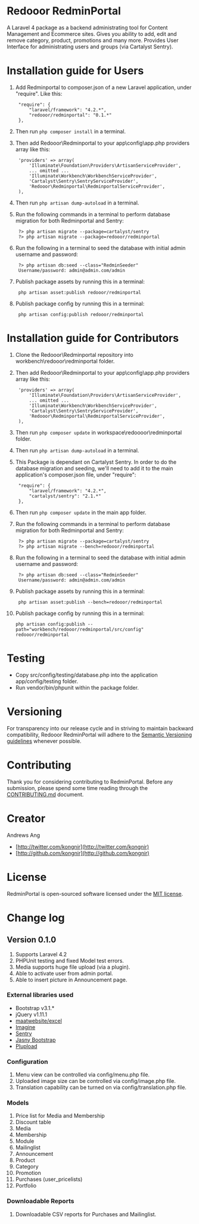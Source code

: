 # Redooor RedminPortal

A Laravel 4 package as a backend administrating tool for Content Management and Ecommerce sites.
Gives you ability to add, edit and remove category, product, promotions and many more.
Provides User Interface for administrating users and groups (via Cartalyst Sentry).

# Installation guide for Users

1. Add Redminportal to composer.json of a new Laravel application, under "require". Like this:

        "require": {
            "laravel/framework": "4.2.*",
            "redooor/redminportal": "0.1.*"
        },

2. Then run `php composer install` in a terminal.
3. Then add Redooor\Redminportal to your app\config\app.php providers array like this:

        'providers' => array(
            'Illuminate\Foundation\Providers\ArtisanServiceProvider',
            ... omitted ...
            'Illuminate\Workbench\WorkbenchServiceProvider',
            'Cartalyst\Sentry\SentryServiceProvider',
            'Redooor\Redminportal\RedminportalServiceProvider',
        ),

4. Then run `php artisan dump-autoload` in a terminal.
5. Run the following commands in a terminal to perform database migration for both Redminportal and Sentry:

        ?> php artisan migrate --package=cartalyst/sentry
        ?> php artisan migrate --package=redooor/redminportal

6. Run the following in a terminal to seed the database with initial admin username and password:

        ?> php artisan db:seed --class="RedminSeeder"
        Username/password: admin@admin.com/admin

7. Publish package assets by running this in a terminal:

        php artisan asset:publish redooor/redminportal

8. Publish package config by running this in a terminal:

        php artisan config:publish redooor/redminportal

# Installation guide for Contributors

1. Clone the Redooor\Redminportal repository into workbench\redooor\redminportal folder.
2. Then add Redooor\Redminportal to your app\config\app.php providers array like this:

        'providers' => array(
            'Illuminate\Foundation\Providers\ArtisanServiceProvider',
            ... omitted ...
            'Illuminate\Workbench\WorkbenchServiceProvider',
            'Cartalyst\Sentry\SentryServiceProvider',
            'Redooor\Redminportal\RedminportalServiceProvider',
        ),

3. Then run `php composer update` in workspace\redoooor\redminportal folder.
4. Then run `php artisan dump-autoload` in a terminal.
5. This Package is dependant on Cartalyst Sentry. In order to do the database migration and seeding, we'll need to add it to the main application's composer.json file, under "require":

        "require": {
            "laravel/framework": "4.2.*",
            "cartalyst/sentry": "2.1.*"
        },

6. Then run `php composer update` in the main app folder.
7. Run the following commands in a terminal to perform database migration for both Redminportal and Sentry:

        ?> php artisan migrate --package=cartalyst/sentry
        ?> php artisan migrate --bench=redooor/redminportal

8. Run the following in a terminal to seed the database with initial admin username and password:

        ?> php artisan db:seed --class="RedminSeeder"
        Username/password: admin@admin.com/admin

9. Publish package assets by running this in a terminal:

        php artisan asset:publish --bench=redooor/redminportal

10. Publish package config by running this in a terminal:

        php artisan config:publish --path="workbench/redooor/redminportal/src/config" redooor/redminportal

# Testing

* Copy src/config/testing/database.php into the application app/config/testing folder.
* Run vendor/bin/phpunit within the package folder.

# Versioning

For transparency into our release cycle and in striving to maintain backward compatibility, Redooor RedminPortal will adhere to the [Semantic Versioning guidelines](http://semver.org/) whenever possible.

# Contributing

Thank you for considering contributing to RedminPortal.
Before any submission, please spend some time reading through the [CONTRIBUTING.md](https://github.com/redooor/redminportal/blob/master/CONTRIBUTING.md) document.

# Creator

Andrews Ang

* [http://twitter.com/kongnir](http://twitter.com/kongnir)
* [http://github.com/kongnir](http://github.com/kongnir)

# License

RedminPortal is open-sourced software licensed under the [MIT license](http://opensource.org/licenses/MIT).

# Change log

## Version 0.1.0
1. Supports Laravel 4.2
2. PHPUnit testing and fixed Model test errors.
3. Media supports huge file upload (via a plugin).
4. Able to activate user from admin portal.
5. Able to insert picture in Announcement page.

### External libraries used
* Bootstrap v3.1.*
* jQuery v1.11.1
* [maatwebsite/excel](https://github.com/Maatwebsite/Laravel-Excel)
* [Imagine](https://github.com/avalanche123/Imagine)
* [Sentry](http://docs.cartalyst.com/sentry-2/overview)
* [Jasny Bootstrap](http://jasny.github.io/bootstrap/)
* [Plupload](http://www.plupload.com/)

### Configuration
1. Menu view can be controlled via config/menu.php file.
2. Uploaded image size can be controlled via config/image.php file.
3. Translation capability can be turned on via config/translation.php file.

### Models
1. Price list for Media and Membership
2. Discount table
3. Media
4. Membership
5. Module
6. Mailinglist
7. Announcement
8. Product
9. Category
10. Promotion
11. Purchases (user_pricelists)
12. Portfolio

### Downloadable Reports
1. Downloadable CSV reports for Purchases and Mailinglist.
